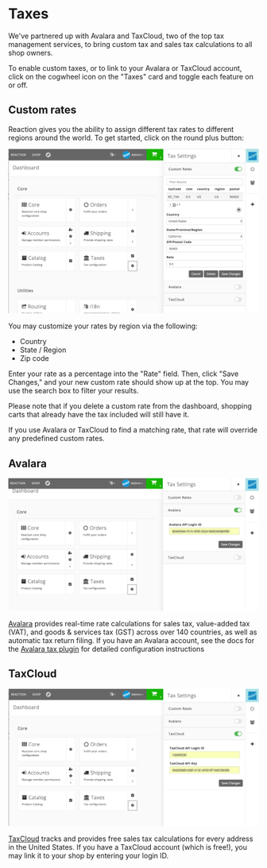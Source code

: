 # Taxes

We've partnered up with Avalara and TaxCloud, two of the top tax management services, to bring custom tax and sales tax calculations to all shop owners.

To enable custom taxes, or to link to your Avalara or TaxCloud account, click on the cogwheel icon on the "Taxes" card and toggle each feature on or off.

## Custom rates

Reaction gives you the ability to assign different tax rates to different regions around the world. To get started, click on the round plus button:

![](/assets/admin-dashboard-taxes.png "Custom Tax Rate Configuration")

You may customize your rates by region via the following:

- Country
- State / Region
- Zip code

Enter your rate as a percentage into the "Rate" field. Then, click "Save Changes," and your new custom rate should show up at the top. You may use the search box to filter your results.

Please note that if you delete a custom rate from the dashboard, shopping carts that already have the tax included will still have it.

If you use Avalara or TaxCloud to find a matching rate, that rate will override any predefined custom rates.

## Avalara

![](/assets/admin-dashboard-taxes-avalara.png "Avalara Configuration")

[Avalara](https://www.avalara.com/) provides real-time rate calculations for sales tax, value-added tax (VAT),
and goods & services tax (GST) across over 140 countries, as well as automatic tax return filing.
If you have an Avalara account, see the docs for the [Avalara tax plugin](/developer/packages/taxes/avalara.md) for detailed configuration instructions

## TaxCloud

![](/assets/admin-dashboard-taxes-taxcloud.png "TaxCloud Configuration")

[TaxCloud](https://taxcloud.net/) tracks and provides free sales tax calculations for every address in the United States.
If you have a TaxCloud account (which is free!), you may link it to your shop by entering your login ID.
